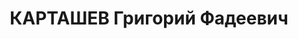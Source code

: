 ---
title: КАРТАШЕВ Григорий Фадеевич
description: 'Род. в 1905, Чистопольский р-н, с. Большой Толкиш, русский, член ВКП(б)
  с 1925. Проживал: с. Верхний Услон. Зав. райземотделом

  Арестован 16.06.1937. Обв. по ст. 58-11. ("участник троцкистской диверсионно-террор.
  организации"). Приговор: ВК ВС СССР, 02.11.1937 – ВМН с конфискацией имущества.
  Расстрелян 02.11.1937, г.Москва.

  Реабилитирован 14.05.1957'
---